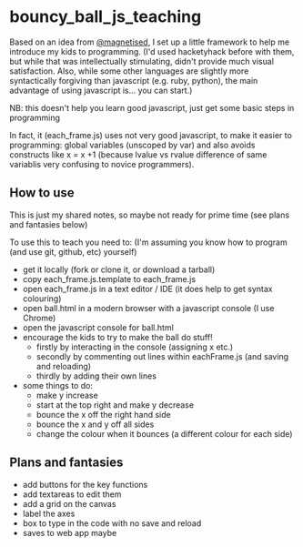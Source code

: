 bouncy_ball_js_teaching
=======================

Based on an idea from [@magnetised](http://magnetised.com), I set up a little framework
to help me introduce my kids to programming.
(I'd used hacketyhack before with them, but while that was intellectually stimulating,
didn't provide much visual satisfaction. Also, while some other languages are slightly 
more syntactically forgiving than javascript (e.g. ruby, python), the main advantage
of using javascript is... you can start.) 

NB: this doesn't help you learn good javascript, just get some basic steps in programming

In fact, it (each_frame.js) uses not very good javascript, to make it easier to programming: 
global variables (unscoped by var) and also avoids constructs like x = x +1 
(because lvalue vs rvalue difference of same variablis very confusing to novice programmers). 



How to use
----------

This is just my shared notes, so maybe not ready for prime time (see plans and fantasies below)

To use this to teach you need to:
(I'm assuming you know how to program (and use git, github, etc) yourself)

* get it locally (fork or clone it, or download a tarball)
* copy each_frame.js.template to each_frame.js
* open each_frame.js in a text editor / IDE (it does help to get syntax colouring)
* open ball.html in a modern browser with a javascript console (I use Chrome)
* open the javascript console for ball.html
* encourage the kids to try to make the ball do stuff!
  - firstly by interacting in the console (assigning x etc.)
  - secondly by commenting out lines within eachFrame.js (and saving and reloading)
  - thirdly by adding their own lines
* some things to do:
  - make y increase
  - start at the top right and make y decrease
  - bounce the x off the right hand side
  - bounce the x and y off all sides
  - change the colour when it bounces (a different colour for each side) 
  
Plans and fantasies
-------------------

* add buttons for the key functions
* add textareas to edit them
* add a grid on the canvas
* label the axes
* box to type in the code with no save and reload 
* saves to web app maybe 
